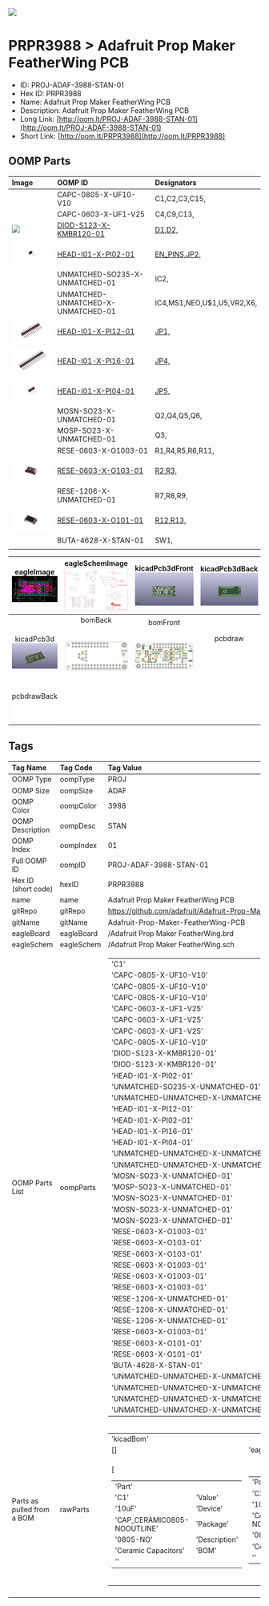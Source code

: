 


  
![][im]
# PRPR3988 > Adafruit Prop Maker FeatherWing PCB

- ID: PROJ-ADAF-3988-STAN-01
- Hex ID: PRPR3988
- Name: Adafruit Prop Maker FeatherWing PCB
- Description: Adafruit Prop Maker FeatherWing PCB
- Long Link: [http://oom.lt/PROJ-ADAF-3988-STAN-01](http://oom.lt/PROJ-ADAF-3988-STAN-01)
- Short Link: [http://oom.lt/PRPR3988](http://oom.lt/PRPR3988)

## OOMP Parts
  

|Image|OOMP ID|Designators|
| :--- | :--- | :--- |
|![]()|CAPC-0805-X-UF10-V10|C1,C2,C3,C15,|
|![]()|CAPC-0603-X-UF1-V25|C4,C9,C13,|
|[![](https://raw.githubusercontent.com/oomlout/oomlout_OOMP_parts_V2/main/DIOD/S123/X/KMBR120/01/image_140.jpg)](https://github.com/oomlout/oomlout_OOMP_parts_V2/tree/main/DIOD/S123/X/KMBR120/01/)|[DIOD-S123-X-KMBR120-01](https://github.com/oomlout/oomlout_OOMP_parts_V2/tree/main/DIOD/S123/X/KMBR120/01/)|[D1,D2,](https://github.com/oomlout/oomlout_OOMP_parts_V2/tree/main/DIOD/S123/X/KMBR120/01/)|
|[![](https://raw.githubusercontent.com/oomlout/oomlout_OOMP_parts_V2/main/HEAD/I01/X/PI02/01/image_140.jpg)](https://github.com/oomlout/oomlout_OOMP_parts_V2/tree/main/HEAD/I01/X/PI02/01/)|[HEAD-I01-X-PI02-01](https://github.com/oomlout/oomlout_OOMP_parts_V2/tree/main/HEAD/I01/X/PI02/01/)|[EN_PINS,JP2,](https://github.com/oomlout/oomlout_OOMP_parts_V2/tree/main/HEAD/I01/X/PI02/01/)|
|![]()|UNMATCHED-SO235-X-UNMATCHED-01|IC2,|
|![]()|UNMATCHED-UNMATCHED-X-UNMATCHED-01|IC4,MS1,NEO,U$1,U5,VR2,X6,|
|[![](https://raw.githubusercontent.com/oomlout/oomlout_OOMP_parts_V2/main/HEAD/I01/X/PI12/01/image_140.jpg)](https://github.com/oomlout/oomlout_OOMP_parts_V2/tree/main/HEAD/I01/X/PI12/01/)|[HEAD-I01-X-PI12-01](https://github.com/oomlout/oomlout_OOMP_parts_V2/tree/main/HEAD/I01/X/PI12/01/)|[JP1,](https://github.com/oomlout/oomlout_OOMP_parts_V2/tree/main/HEAD/I01/X/PI12/01/)|
|[![](https://raw.githubusercontent.com/oomlout/oomlout_OOMP_parts_V2/main/HEAD/I01/X/PI16/01/image_140.jpg)](https://github.com/oomlout/oomlout_OOMP_parts_V2/tree/main/HEAD/I01/X/PI16/01/)|[HEAD-I01-X-PI16-01](https://github.com/oomlout/oomlout_OOMP_parts_V2/tree/main/HEAD/I01/X/PI16/01/)|[JP4,](https://github.com/oomlout/oomlout_OOMP_parts_V2/tree/main/HEAD/I01/X/PI16/01/)|
|[![](https://raw.githubusercontent.com/oomlout/oomlout_OOMP_parts_V2/main/HEAD/I01/X/PI04/01/image_140.jpg)](https://github.com/oomlout/oomlout_OOMP_parts_V2/tree/main/HEAD/I01/X/PI04/01/)|[HEAD-I01-X-PI04-01](https://github.com/oomlout/oomlout_OOMP_parts_V2/tree/main/HEAD/I01/X/PI04/01/)|[JP5,](https://github.com/oomlout/oomlout_OOMP_parts_V2/tree/main/HEAD/I01/X/PI04/01/)|
|![]()|MOSN-SO23-X-UNMATCHED-01|Q2,Q4,Q5,Q6,|
|![]()|MOSP-SO23-X-UNMATCHED-01|Q3,|
|![]()|RESE-0603-X-O1003-01|R1,R4,R5,R6,R11,|
|[![](https://raw.githubusercontent.com/oomlout/oomlout_OOMP_parts_V2/main/RESE/0603/X/O103/01/image_140.jpg)](https://github.com/oomlout/oomlout_OOMP_parts_V2/tree/main/RESE/0603/X/O103/01/)|[RESE-0603-X-O103-01](https://github.com/oomlout/oomlout_OOMP_parts_V2/tree/main/RESE/0603/X/O103/01/)|[R2,R3,](https://github.com/oomlout/oomlout_OOMP_parts_V2/tree/main/RESE/0603/X/O103/01/)|
|![]()|RESE-1206-X-UNMATCHED-01|R7,R8,R9,|
|[![](https://raw.githubusercontent.com/oomlout/oomlout_OOMP_parts_V2/main/RESE/0603/X/O101/01/image_140.jpg)](https://github.com/oomlout/oomlout_OOMP_parts_V2/tree/main/RESE/0603/X/O101/01/)|[RESE-0603-X-O101-01](https://github.com/oomlout/oomlout_OOMP_parts_V2/tree/main/RESE/0603/X/O101/01/)|[R12,R13,](https://github.com/oomlout/oomlout_OOMP_parts_V2/tree/main/RESE/0603/X/O101/01/)|
|![]()|BUTA-4628-X-STAN-01|SW1,|
||||
  

|eagleImage<br>[![](https://raw.githubusercontent.com/oomlout/oomlout_OOMP_projects_V2/main/PROJ/ADAF/3988/STAN/01/eagleImage_140.png)](https://github.com/oomlout/oomlout_OOMP_projects_V2/tree/main/PROJ/ADAF/3988/STAN/01/eagleImage.png)|eagleSchemImage<br>[![](https://raw.githubusercontent.com/oomlout/oomlout_OOMP_projects_V2/main/PROJ/ADAF/3988/STAN/01/eagleSchemImage_140.png)](https://github.com/oomlout/oomlout_OOMP_projects_V2/tree/main/PROJ/ADAF/3988/STAN/01/eagleSchemImage.png)|kicadPcb3dFront<br>[![](https://raw.githubusercontent.com/oomlout/oomlout_OOMP_projects_V2/main/PROJ/ADAF/3988/STAN/01/kicadPcb3dFront_140.png)](https://github.com/oomlout/oomlout_OOMP_projects_V2/tree/main/PROJ/ADAF/3988/STAN/01/kicadPcb3dFront.png)|kicadPcb3dBack<br>[![](https://raw.githubusercontent.com/oomlout/oomlout_OOMP_projects_V2/main/PROJ/ADAF/3988/STAN/01/kicadPcb3dBack_140.png)](https://github.com/oomlout/oomlout_OOMP_projects_V2/tree/main/PROJ/ADAF/3988/STAN/01/kicadPcb3dBack.png)|
| :---: | :---: | :---: | :---: |
|kicadPcb3d<br>[![](https://raw.githubusercontent.com/oomlout/oomlout_OOMP_projects_V2/main/PROJ/ADAF/3988/STAN/01/kicadPcb3d_140.png)](https://github.com/oomlout/oomlout_OOMP_projects_V2/tree/main/PROJ/ADAF/3988/STAN/01/kicadPcb3d.png)|bomBack<br>[![](https://raw.githubusercontent.com/oomlout/oomlout_OOMP_projects_V2/main/PROJ/ADAF/3988/STAN/01/bomBack_140.png)](https://github.com/oomlout/oomlout_OOMP_projects_V2/tree/main/PROJ/ADAF/3988/STAN/01/bomBack.png)|bomFront<br>[![](https://raw.githubusercontent.com/oomlout/oomlout_OOMP_projects_V2/main/PROJ/ADAF/3988/STAN/01/bomFront_140.png)](https://github.com/oomlout/oomlout_OOMP_projects_V2/tree/main/PROJ/ADAF/3988/STAN/01/bomFront.png)|pcbdraw<br>[![](https://raw.githubusercontent.com/oomlout/oomlout_OOMP_projects_V2/main/PROJ/ADAF/3988/STAN/01/pcbdraw_140.png)](https://github.com/oomlout/oomlout_OOMP_projects_V2/tree/main/PROJ/ADAF/3988/STAN/01/pcbdraw.svg)|
|pcbdrawBack<br>[![](https://raw.githubusercontent.com/oomlout/oomlout_OOMP_projects_V2/main/PROJ/ADAF/3988/STAN/01/pcbdrawBack_140.png)](https://github.com/oomlout/oomlout_OOMP_projects_V2/tree/main/PROJ/ADAF/3988/STAN/01/pcbdrawBack.svg)||||

## Tags
  

|Tag Name|Tag Code|Tag Value|
| :--- | :--- | :--- |
|OOMP Type|oompType|PROJ|
|OOMP Size|oompSize|ADAF|
|OOMP Color|oompColor|3988|
|OOMP Description|oompDesc|STAN|
|OOMP Index|oompIndex|01|
|Full OOMP ID|oompID|PROJ-ADAF-3988-STAN-01|
|Hex ID (short code)|hexID|PRPR3988|
|name|name|Adafruit Prop Maker FeatherWing PCB|
|gitRepo|gitRepo|https://github.com/adafruit/Adafruit-Prop-Maker-FeatherWing-PCB|
|gitName|gitName|Adafruit-Prop-Maker-FeatherWing-PCB|
|eagleBoard|eagleBoard|/Adafruit Prop Maker FeatherWing.brd|
|eagleSchem|eagleSchem|/Adafruit Prop Maker FeatherWing.sch|
|OOMP Parts List|oompParts|<table><tr><td>'C1'</td></tr><tr><td> 'CAPC-0805-X-UF10-V10'</td><td> 'C2'</td></tr><tr><td> 'CAPC-0805-X-UF10-V10'</td><td> 'C3'</td></tr><tr><td> 'CAPC-0805-X-UF10-V10'</td><td> 'C4'</td></tr><tr><td> 'CAPC-0603-X-UF1-V25'</td><td> 'C9'</td></tr><tr><td> 'CAPC-0603-X-UF1-V25'</td><td> 'C13'</td></tr><tr><td> 'CAPC-0603-X-UF1-V25'</td><td> 'C15'</td></tr><tr><td> 'CAPC-0805-X-UF10-V10'</td><td> 'D1'</td></tr><tr><td> 'DIOD-S123-X-KMBR120-01'</td><td> 'D2'</td></tr><tr><td> 'DIOD-S123-X-KMBR120-01'</td><td> 'EN_PINS'</td></tr><tr><td> 'HEAD-I01-X-PI02-01'</td><td> 'IC2'</td></tr><tr><td> 'UNMATCHED-SO235-X-UNMATCHED-01'</td><td> 'IC4'</td></tr><tr><td> 'UNMATCHED-UNMATCHED-X-UNMATCHED-01'</td><td> 'JP1'</td></tr><tr><td> 'HEAD-I01-X-PI12-01'</td><td> 'JP2'</td></tr><tr><td> 'HEAD-I01-X-PI02-01'</td><td> 'JP4'</td></tr><tr><td> 'HEAD-I01-X-PI16-01'</td><td> 'JP5'</td></tr><tr><td> 'HEAD-I01-X-PI04-01'</td><td> 'MS1'</td></tr><tr><td> 'UNMATCHED-UNMATCHED-X-UNMATCHED-01'</td><td> 'NEO'</td></tr><tr><td> 'UNMATCHED-UNMATCHED-X-UNMATCHED-01'</td><td> 'Q2'</td></tr><tr><td> 'MOSN-SO23-X-UNMATCHED-01'</td><td> 'Q3'</td></tr><tr><td> 'MOSP-SO23-X-UNMATCHED-01'</td><td> 'Q4'</td></tr><tr><td> 'MOSN-SO23-X-UNMATCHED-01'</td><td> 'Q5'</td></tr><tr><td> 'MOSN-SO23-X-UNMATCHED-01'</td><td> 'Q6'</td></tr><tr><td> 'MOSN-SO23-X-UNMATCHED-01'</td><td> 'R1'</td></tr><tr><td> 'RESE-0603-X-O1003-01'</td><td> 'R2'</td></tr><tr><td> 'RESE-0603-X-O103-01'</td><td> 'R3'</td></tr><tr><td> 'RESE-0603-X-O103-01'</td><td> 'R4'</td></tr><tr><td> 'RESE-0603-X-O1003-01'</td><td> 'R5'</td></tr><tr><td> 'RESE-0603-X-O1003-01'</td><td> 'R6'</td></tr><tr><td> 'RESE-0603-X-O1003-01'</td><td> 'R7'</td></tr><tr><td> 'RESE-1206-X-UNMATCHED-01'</td><td> 'R8'</td></tr><tr><td> 'RESE-1206-X-UNMATCHED-01'</td><td> 'R9'</td></tr><tr><td> 'RESE-1206-X-UNMATCHED-01'</td><td> 'R11'</td></tr><tr><td> 'RESE-0603-X-O1003-01'</td><td> 'R12'</td></tr><tr><td> 'RESE-0603-X-O101-01'</td><td> 'R13'</td></tr><tr><td> 'RESE-0603-X-O101-01'</td><td> 'SW1'</td></tr><tr><td> 'BUTA-4628-X-STAN-01'</td><td> 'U$1'</td></tr><tr><td> 'UNMATCHED-UNMATCHED-X-UNMATCHED-01'</td><td> 'U5'</td></tr><tr><td> 'UNMATCHED-UNMATCHED-X-UNMATCHED-01'</td><td> 'VR2'</td></tr><tr><td> 'UNMATCHED-UNMATCHED-X-UNMATCHED-01'</td><td> 'X6'</td></tr><tr><td> 'UNMATCHED-UNMATCHED-X-UNMATCHED-01'</td></tr></table>|
|Parts as pulled from a BOM|rawParts|<table><tr><td>'kicadBom'</td></tr><tr><td> []</td><td> 'eagleBom'</td></tr><tr><td> [<table><tr><td>'Part'</td></tr><tr><td> 'C1'</td><td> 'Value'</td></tr><tr><td> '10uF'</td><td> 'Device'</td></tr><tr><td> 'CAP_CERAMIC0805-NOOUTLINE'</td><td> 'Package'</td></tr><tr><td> '0805-NO'</td><td> 'Description'</td></tr><tr><td> 'Ceramic Capacitors'</td><td> 'BOM'</td></tr><tr><td> ''</td></tr></table></td><td> <table><tr><td>'Part'</td></tr><tr><td> 'C2'</td><td> 'Value'</td></tr><tr><td> '10uF'</td><td> 'Device'</td></tr><tr><td> 'CAP_CERAMIC0805-NOOUTLINE'</td><td> 'Package'</td></tr><tr><td> '0805-NO'</td><td> 'Description'</td></tr><tr><td> 'Ceramic Capacitors'</td><td> 'BOM'</td></tr><tr><td> ''</td></tr></table></td><td> <table><tr><td>'Part'</td></tr><tr><td> 'C3'</td><td> 'Value'</td></tr><tr><td> '10uF'</td><td> 'Device'</td></tr><tr><td> 'CAP_CERAMIC0805-NOOUTLINE'</td><td> 'Package'</td></tr><tr><td> '0805-NO'</td><td> 'Description'</td></tr><tr><td> 'Ceramic Capacitors'</td><td> 'BOM'</td></tr><tr><td> ''</td></tr></table></td><td> <table><tr><td>'Part'</td></tr><tr><td> 'C4'</td><td> 'Value'</td></tr><tr><td> '1uF'</td><td> 'Device'</td></tr><tr><td> 'CAP_CERAMIC0603_NO'</td><td> 'Package'</td></tr><tr><td> '0603-NO'</td><td> 'Description'</td></tr><tr><td> 'Ceramic Capacitors'</td><td> 'BOM'</td></tr><tr><td> ''</td></tr></table></td><td> <table><tr><td>'Part'</td></tr><tr><td> 'C9'</td><td> 'Value'</td></tr><tr><td> '1uF'</td><td> 'Device'</td></tr><tr><td> 'CAP_CERAMIC0603_NO'</td><td> 'Package'</td></tr><tr><td> '0603-NO'</td><td> 'Description'</td></tr><tr><td> 'Ceramic Capacitors'</td><td> 'BOM'</td></tr><tr><td> ''</td></tr></table></td><td> <table><tr><td>'Part'</td></tr><tr><td> 'C13'</td><td> 'Value'</td></tr><tr><td> '1uF'</td><td> 'Device'</td></tr><tr><td> 'CAP_CERAMIC0603_NO'</td><td> 'Package'</td></tr><tr><td> '0603-NO'</td><td> 'Description'</td></tr><tr><td> 'Ceramic Capacitors'</td><td> 'BOM'</td></tr><tr><td> ''</td></tr></table></td><td> <table><tr><td>'Part'</td></tr><tr><td> 'C15'</td><td> 'Value'</td></tr><tr><td> '10uF'</td><td> 'Device'</td></tr><tr><td> 'CAP_CERAMIC0805-NOOUTLINE'</td><td> 'Package'</td></tr><tr><td> '0805-NO'</td><td> 'Description'</td></tr><tr><td> 'Ceramic Capacitors'</td><td> 'BOM'</td></tr><tr><td> ''</td></tr></table></td><td> <table><tr><td>'Part'</td></tr><tr><td> 'D1'</td><td> 'Value'</td></tr><tr><td> 'MBR120'</td><td> 'Device'</td></tr><tr><td> 'DIODE-SCHOTTKYSOD-123'</td><td> 'Package'</td></tr><tr><td> 'SOD-123'</td><td> 'Description'</td></tr><tr><td> ''</td><td> 'BOM'</td></tr><tr><td> ''</td></tr></table></td><td> <table><tr><td>'Part'</td></tr><tr><td> 'D2'</td><td> 'Value'</td></tr><tr><td> 'MBR120'</td><td> 'Device'</td></tr><tr><td> 'DIODE-SCHOTTKYSOD-123'</td><td> 'Package'</td></tr><tr><td> 'SOD-123'</td><td> 'Description'</td></tr><tr><td> ''</td><td> 'BOM'</td></tr><tr><td> ''</td></tr></table></td><td> <table><tr><td>'Part'</td></tr><tr><td> 'EN_PINS'</td><td> 'Value'</td></tr><tr><td> ''</td><td> 'Device'</td></tr><tr><td> 'HEADER-1X2ROUND'</td><td> 'Package'</td></tr><tr><td> '1X02_ROUND'</td><td> 'Description'</td></tr><tr><td> 'PIN HEADER'</td><td> 'BOM'</td></tr><tr><td> ''</td></tr></table></td><td> <table><tr><td>'Part'</td></tr><tr><td> 'FID1'</td><td> 'Value'</td></tr><tr><td> 'FIDUCIAL_1MM'</td><td> 'Device'</td></tr><tr><td> 'FIDUCIAL_1MM'</td><td> 'Package'</td></tr><tr><td> 'FIDUCIAL_1MM'</td><td> 'Description'</td></tr><tr><td> 'Fiducial Alignment Points'</td><td> 'BOM'</td></tr><tr><td> 'EXCLUDE'</td></tr></table></td><td> <table><tr><td>'Part'</td></tr><tr><td> 'FID3'</td><td> 'Value'</td></tr><tr><td> 'FIDUCIAL_1MM'</td><td> 'Device'</td></tr><tr><td> 'FIDUCIAL_1MM'</td><td> 'Package'</td></tr><tr><td> 'FIDUCIAL_1MM'</td><td> 'Description'</td></tr><tr><td> 'Fiducial Alignment Points'</td><td> 'BOM'</td></tr><tr><td> 'EXCLUDE'</td></tr></table></td><td> <table><tr><td>'Part'</td></tr><tr><td> 'IC2'</td><td> 'Value'</td></tr><tr><td> '74AHCT1G125DBV'</td><td> 'Device'</td></tr><tr><td> '74AHCT1G125DBV'</td><td> 'Package'</td></tr><tr><td> 'SOT23-5'</td><td> 'Description'</td></tr><tr><td> 'Single Bus Buffer Gate with 3-State Output'</td><td> 'BOM'</td></tr><tr><td> ''</td></tr></table></td><td> <table><tr><td>'Part'</td></tr><tr><td> 'IC4'</td><td> 'Value'</td></tr><tr><td> 'LIS3DH'</td><td> 'Device'</td></tr><tr><td> 'ACCEL_LIS3DHTR'</td><td> 'Package'</td></tr><tr><td> 'LGA16_3X3MM'</td><td> 'Description'</td></tr><tr><td> 'LIS3DHTR 3-Axis Accelerometer with I2C/SPI Interface'</td><td> 'BOM'</td></tr><tr><td> ''</td></tr></table></td><td> <table><tr><td>'Part'</td></tr><tr><td> 'JP1'</td><td> 'Value'</td></tr><tr><td> ''</td><td> 'Device'</td></tr><tr><td> 'HEADER-1X12'</td><td> 'Package'</td></tr><tr><td> '1X12_ROUND'</td><td> 'Description'</td></tr><tr><td> ''</td><td> 'BOM'</td></tr><tr><td> ''</td></tr></table></td><td> <table><tr><td>'Part'</td></tr><tr><td> 'JP2'</td><td> 'Value'</td></tr><tr><td> ''</td><td> 'Device'</td></tr><tr><td> 'HEADER-1X2ROUND'</td><td> 'Package'</td></tr><tr><td> '1X02_ROUND'</td><td> 'Description'</td></tr><tr><td> 'PIN HEADER'</td><td> 'BOM'</td></tr><tr><td> ''</td></tr></table></td><td> <table><tr><td>'Part'</td></tr><tr><td> 'JP4'</td><td> 'Value'</td></tr><tr><td> ''</td><td> 'Device'</td></tr><tr><td> 'HEADER-1X16ROUND'</td><td> 'Package'</td></tr><tr><td> '1X16_ROUND'</td><td> 'Description'</td></tr><tr><td> 'PIN HEADER'</td><td> 'BOM'</td></tr><tr><td> ''</td></tr></table></td><td> <table><tr><td>'Part'</td></tr><tr><td> 'JP5'</td><td> 'Value'</td></tr><tr><td> ''</td><td> 'Device'</td></tr><tr><td> 'HEADER-1X4ROUND'</td><td> 'Package'</td></tr><tr><td> '1X04_ROUND'</td><td> 'Description'</td></tr><tr><td> 'PIN HEADER'</td><td> 'BOM'</td></tr><tr><td> ''</td></tr></table></td><td> <table><tr><td>'Part'</td></tr><tr><td> 'MS1'</td><td> 'Value'</td></tr><tr><td> 'FEATHERWING'</td><td> 'Device'</td></tr><tr><td> 'FEATHERWING'</td><td> 'Package'</td></tr><tr><td> 'FEATHERWING'</td><td> 'Description'</td></tr><tr><td> ''</td><td> 'BOM'</td></tr><tr><td> ''</td></tr></table></td><td> <table><tr><td>'Part'</td></tr><tr><td> 'NEO'</td><td> 'Value'</td></tr><tr><td> 'JST PH 3'</td><td> 'Device'</td></tr><tr><td> 'CON_JST_PH_3PIN'</td><td> 'Package'</td></tr><tr><td> 'JSTPH3'</td><td> 'Description'</td></tr><tr><td> ''</td><td> 'BOM'</td></tr><tr><td> ''</td></tr></table></td><td> <table><tr><td>'Part'</td></tr><tr><td> 'Q2'</td><td> 'Value'</td></tr><tr><td> 'DMG3406'</td><td> 'Device'</td></tr><tr><td> 'MOSFET-NWIDE'</td><td> 'Package'</td></tr><tr><td> 'SOT23-WIDE'</td><td> 'Description'</td></tr><tr><td> 'N-Channel Mosfet'</td><td> 'BOM'</td></tr><tr><td> ''</td></tr></table></td><td> <table><tr><td>'Part'</td></tr><tr><td> 'Q3'</td><td> 'Value'</td></tr><tr><td> 'DMG3415U-7'</td><td> 'Device'</td></tr><tr><td> 'MOSFET-PWIDE'</td><td> 'Package'</td></tr><tr><td> 'SOT23-WIDE'</td><td> 'Description'</td></tr><tr><td> 'P-Channel Mosfet'</td><td> 'BOM'</td></tr><tr><td> ''</td></tr></table></td><td> <table><tr><td>'Part'</td></tr><tr><td> 'Q4'</td><td> 'Value'</td></tr><tr><td> 'DMG3406'</td><td> 'Device'</td></tr><tr><td> 'MOSFET-NWIDE'</td><td> 'Package'</td></tr><tr><td> 'SOT23-WIDE'</td><td> 'Description'</td></tr><tr><td> 'N-Channel Mosfet'</td><td> 'BOM'</td></tr><tr><td> ''</td></tr></table></td><td> <table><tr><td>'Part'</td></tr><tr><td> 'Q5'</td><td> 'Value'</td></tr><tr><td> 'DMG3406'</td><td> 'Device'</td></tr><tr><td> 'MOSFET-NWIDE'</td><td> 'Package'</td></tr><tr><td> 'SOT23-WIDE'</td><td> 'Description'</td></tr><tr><td> 'N-Channel Mosfet'</td><td> 'BOM'</td></tr><tr><td> ''</td></tr></table></td><td> <table><tr><td>'Part'</td></tr><tr><td> 'Q6'</td><td> 'Value'</td></tr><tr><td> 'DMG3406'</td><td> 'Device'</td></tr><tr><td> 'MOSFET-NWIDE'</td><td> 'Package'</td></tr><tr><td> 'SOT23-WIDE'</td><td> 'Description'</td></tr><tr><td> 'N-Channel Mosfet'</td><td> 'BOM'</td></tr><tr><td> ''</td></tr></table></td><td> <table><tr><td>'Part'</td></tr><tr><td> 'R1'</td><td> 'Value'</td></tr><tr><td> '100k'</td><td> 'Device'</td></tr><tr><td> 'RESISTOR_0603_NOOUT'</td><td> 'Package'</td></tr><tr><td> '0603-NO'</td><td> 'Description'</td></tr><tr><td> 'Resistors'</td><td> 'BOM'</td></tr><tr><td> ''</td></tr></table></td><td> <table><tr><td>'Part'</td></tr><tr><td> 'R2'</td><td> 'Value'</td></tr><tr><td> '10K'</td><td> 'Device'</td></tr><tr><td> 'RESISTOR_0603_NOOUT'</td><td> 'Package'</td></tr><tr><td> '0603-NO'</td><td> 'Description'</td></tr><tr><td> 'Resistors'</td><td> 'BOM'</td></tr><tr><td> ''</td></tr></table></td><td> <table><tr><td>'Part'</td></tr><tr><td> 'R3'</td><td> 'Value'</td></tr><tr><td> '10K'</td><td> 'Device'</td></tr><tr><td> 'RESISTOR_0603_NOOUT'</td><td> 'Package'</td></tr><tr><td> '0603-NO'</td><td> 'Description'</td></tr><tr><td> 'Resistors'</td><td> 'BOM'</td></tr><tr><td> ''</td></tr></table></td><td> <table><tr><td>'Part'</td></tr><tr><td> 'R4'</td><td> 'Value'</td></tr><tr><td> '100k'</td><td> 'Device'</td></tr><tr><td> 'RESISTOR_0603_NOOUT'</td><td> 'Package'</td></tr><tr><td> '0603-NO'</td><td> 'Description'</td></tr><tr><td> 'Resistors'</td><td> 'BOM'</td></tr><tr><td> ''</td></tr></table></td><td> <table><tr><td>'Part'</td></tr><tr><td> 'R5'</td><td> 'Value'</td></tr><tr><td> '100k'</td><td> 'Device'</td></tr><tr><td> 'RESISTOR_0603_NOOUT'</td><td> 'Package'</td></tr><tr><td> '0603-NO'</td><td> 'Description'</td></tr><tr><td> 'Resistors'</td><td> 'BOM'</td></tr><tr><td> ''</td></tr></table></td><td> <table><tr><td>'Part'</td></tr><tr><td> 'R6'</td><td> 'Value'</td></tr><tr><td> '100k'</td><td> 'Device'</td></tr><tr><td> 'RESISTOR_0603_NOOUT'</td><td> 'Package'</td></tr><tr><td> '0603-NO'</td><td> 'Description'</td></tr><tr><td> 'Resistors'</td><td> 'BOM'</td></tr><tr><td> ''</td></tr></table></td><td> <table><tr><td>'Part'</td></tr><tr><td> 'R7'</td><td> 'Value'</td></tr><tr><td> '3o'</td><td> 'Device'</td></tr><tr><td> 'RESISTOR_1206'</td><td> 'Package'</td></tr><tr><td> '_1206'</td><td> 'Description'</td></tr><tr><td> 'Resistors'</td><td> 'BOM'</td></tr><tr><td> ''</td></tr></table></td><td> <table><tr><td>'Part'</td></tr><tr><td> 'R8'</td><td> 'Value'</td></tr><tr><td> '1.75o'</td><td> 'Device'</td></tr><tr><td> 'RESISTOR_1206'</td><td> 'Package'</td></tr><tr><td> '_1206'</td><td> 'Description'</td></tr><tr><td> 'Resistors'</td><td> 'BOM'</td></tr><tr><td> ''</td></tr></table></td><td> <table><tr><td>'Part'</td></tr><tr><td> 'R9'</td><td> 'Value'</td></tr><tr><td> '1.75o'</td><td> 'Device'</td></tr><tr><td> 'RESISTOR_1206'</td><td> 'Package'</td></tr><tr><td> '_1206'</td><td> 'Description'</td></tr><tr><td> 'Resistors'</td><td> 'BOM'</td></tr><tr><td> ''</td></tr></table></td><td> <table><tr><td>'Part'</td></tr><tr><td> 'R11'</td><td> 'Value'</td></tr><tr><td> '100K'</td><td> 'Device'</td></tr><tr><td> 'RESISTOR_0603_NOOUT'</td><td> 'Package'</td></tr><tr><td> '0603-NO'</td><td> 'Description'</td></tr><tr><td> 'Resistors'</td><td> 'BOM'</td></tr><tr><td> ''</td></tr></table></td><td> <table><tr><td>'Part'</td></tr><tr><td> 'R12'</td><td> 'Value'</td></tr><tr><td> '100'</td><td> 'Device'</td></tr><tr><td> 'RESISTOR_0603_NOOUT'</td><td> 'Package'</td></tr><tr><td> '0603-NO'</td><td> 'Description'</td></tr><tr><td> 'Resistors'</td><td> 'BOM'</td></tr><tr><td> ''</td></tr></table></td><td> <table><tr><td>'Part'</td></tr><tr><td> 'R13'</td><td> 'Value'</td></tr><tr><td> '100'</td><td> 'Device'</td></tr><tr><td> 'RESISTOR_0603_NOOUT'</td><td> 'Package'</td></tr><tr><td> '0603-NO'</td><td> 'Description'</td></tr><tr><td> 'Resistors'</td><td> 'BOM'</td></tr><tr><td> ''</td></tr></table></td><td> <table><tr><td>'Part'</td></tr><tr><td> 'SW1'</td><td> 'Value'</td></tr><tr><td> 'KMR2'</td><td> 'Device'</td></tr><tr><td> 'SWITCH_TACT_SMT4.6X2.8'</td><td> 'Package'</td></tr><tr><td> 'BTN_KMR2_4.6X2.8'</td><td> 'Description'</td></tr><tr><td> 'SMT Tact Switches'</td><td> 'BOM'</td></tr><tr><td> ''</td></tr></table></td><td> <table><tr><td>'Part'</td></tr><tr><td> 'U$1'</td><td> 'Value'</td></tr><tr><td> 'CON_MOLEX_2P'</td><td> 'Device'</td></tr><tr><td> 'CON_MOLEX_2P'</td><td> 'Package'</td></tr><tr><td> '53398-0271'</td><td> 'Description'</td></tr><tr><td> ''</td><td> 'BOM'</td></tr><tr><td> ''</td></tr></table></td><td> <table><tr><td>'Part'</td></tr><tr><td> 'U5'</td><td> 'Value'</td></tr><tr><td> 'PAM8302AASCR'</td><td> 'Device'</td></tr><tr><td> 'AUDIOAMP_PAM8302A'</td><td> 'Package'</td></tr><tr><td> 'MSOP8_0.65MM'</td><td> 'Description'</td></tr><tr><td> 'PAM8302A - 2.5W Class-D Mono Audio Amplifier'</td><td> 'BOM'</td></tr><tr><td> ''</td></tr></table></td><td> <table><tr><td>'Part'</td></tr><tr><td> 'VR2'</td><td> 'Value'</td></tr><tr><td> '10K trim'</td><td> 'Device'</td></tr><tr><td> 'TRIMPOT3303W/X'</td><td> 'Package'</td></tr><tr><td> 'TRIMPOT_BOURNS_3303W'</td><td> 'Description'</td></tr><tr><td> '3-Pin SMT Trimpots'</td><td> 'BOM'</td></tr><tr><td> ''</td></tr></table></td><td> <table><tr><td>'Part'</td></tr><tr><td> 'X6'</td><td> 'Value'</td></tr><tr><td> 'CON_JST_PH_2PIN_MTPH2'</td><td> 'Device'</td></tr><tr><td> 'CON_JST_PH_2PIN_MTPH2'</td><td> 'Package'</td></tr><tr><td> 'JSTPH2'</td><td> 'Description'</td></tr><tr><td> ''</td><td> 'BOM'</td></tr><tr><td> ''</td></tr></table>]</td></tr></table>|
||||



[im]: PROJ/ADAF/3988/STAN/01/kicadPcb3d_450.png
